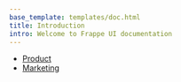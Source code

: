 ```yaml
---
base_template: templates/doc.html
title: Introduction
intro: Welcome to Frappe UI documentation
---
```


- [Product](/product/overview)
- [Marketing](/marketing/overview)
